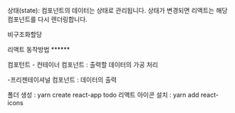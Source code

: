 상태(state): 컴포넌트의 데이터는 상태로 관리됩니다. 상태가 변경되면 리액트는 해당 컴포넌트를 다시 렌더링합니다.

비구조화할당

리액트 동작방법 ******

컴포턴트 - 컨테이너 컴포넌트
 : 출력할 데이터의 가공 처리

 -프리젠테이셔널 컴포넌트
 : 데이터의 출력

폴더 생성 : yarn create react-app todo
리액트 아이콘 설치 : yarn add react-icons